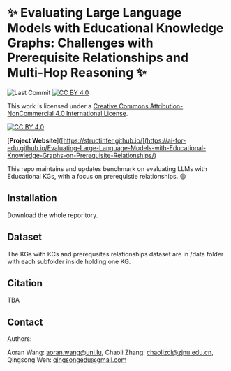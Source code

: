 # :sparkles: Evaluating Large Language Models with Educational Knowledge Graphs: Challenges with Prerequisite Relationships and Multi-Hop Reasoning :sparkles:

![Last Commit](https://img.shields.io/github/last-commit/divelab/DIG)
[![CC BY 4.0][cc-by-shield]][cc-by]

This work is licensed under a
[Creative Commons Attribution-NonCommercial 4.0 International License][cc-by]. 

[![CC BY 4.0][cc-by-image]][cc-by]

[cc-by]: http://creativecommons.org/licenses/by/4.0/
[cc-by-image]: https://i.creativecommons.org/l/by/4.0/88x31.png
[cc-by-shield]: https://img.shields.io/badge/License-CC%20BY%204.0-lightgrey

[**Project Website**]([https://structinfer.github.io/](https://ai-for-edu.github.io/Evaluating-Large-Language-Models-with-Educational-Knowledge-Graphs-on-Prerequisite-Relationships/)

This repo maintains and updates benchmark on evaluating LLMs with Educational KGs, with a focus on prerequistie relationships. :smile:

## Installation

Download the whole reporitory.

## Dataset

The KGs with KCs and prerequsites relationships dataset are in /data folder with each subfolder inside holding one KG. 


## Citation

TBA

## Contact

Authors: 

Aoran Wang: aoran.wang@uni.lu, Chaoli Zhang: chaolizcl@zjnu.edu.cn, Qingsong Wen: qingsongedu@gmail.com
